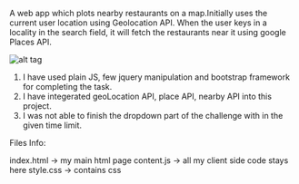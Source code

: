 A web app which plots nearby restaurants on a map.Initially uses the current user location using Geolocation API. When the user keys in a locality in the search field, it will fetch the restaurants near it using google Places API.


![alt tag](https://user-images.githubusercontent.com/13425043/33090705-edb012ae-cf1a-11e7-88f2-49f84879ae73.png "UI")


1. I have used plain JS, few jquery manipulation and bootstrap framework for completing the task.
2. I have integerated  geoLocation API, place API, nearby API into this project.
3. I was not able to finish the dropdown part of the challenge with in the given time limit.


Files Info:

index.html -> my main html page
content.js -> all my client side code stays here
style.css -> contains css
